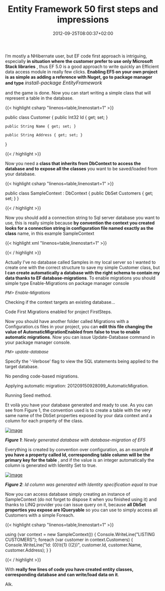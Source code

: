 ﻿---
title: "Entity Framework 50 first steps and impressions"
description: ""
date: 2012-09-25T08:00:37+02:00
draft: false
tags: [EF5,Entity Framework]
categories: [Entity Framework]
---
I’m mostly a NHibernate user, but EF code first approach is intriguing, especially  **in situation where the customer prefer to use only Microsoft Stack libraries** , thus EF 5.0 is a good approach to write quickly an Efficient data access module in really few clicks.  **Enabling EF5 on your own project is as simple as adding a reference with Nuget, go to package manager and type** *<font size="3">install-package EntityFramework</font>*

and the game is done. Now you can start writing a simple class that will represent a table in the database.

{{< highlight csharp "linenos=table,linenostart=1" >}}


public class Customer
{
    public Int32 Id { get; set; }

    public String Name { get; set; }

    public String Address { get; set; }
}

{{< / highlight >}}

Now you need a  **class that inherits from DbContext to access the database and to expose all the classes** you want to be saved/loaded from your database.

{{< highlight csharp "linenos=table,linenostart=1" >}}


public class SampleContext : DbContext
{
    public DbSet<Customer> Customers { get; set; }
}

{{< / highlight >}}

Now you should add a connection string to Sql server database you want to use, this is really simple because **by convention the context you created looks for a connection string in configuration file named exactly as the class** name, in this example SampleContext

{{< highlight xml "linenos=table,linenostart=1" >}}


  <connectionStrings>
    <add name="SampleContext" 
         connectionString="Database=Samples;Server=(local);Integrated Security=SSPI" 
         providerName="System.Data.SqlClient" />
  </connectionStrings>

{{< / highlight >}}

Actually I’ve no database called Samples in my local server so I wanted to create one with the correct structure to save my simple Customer class, but  **I can create automatically a database with the right schema to contain my data thanks to EF database-migrations**. To enable migrations you should simple type Enable-Migrations on package manager console

*<font size="2">PM&gt; Enable-Migrations </font>*

Checking if the context targets an existing database…

*<font size="2"></font>*

Code First Migrations enabled for project FirstSteps.

Now you should have another folder called Migrations with a Configuration.cs files in your project, you can  **edit this file changing the value of AutomaticMigrationEnabled from false to true to enable automatic migrations**. Now you can issue Update-Database command in your package manager console.

*<font size="2">PM&gt; update-database </font>*

Specify the ‘-Verbose’ flag to view the SQL statements being applied to the target database.

*<font size="2"></font>*

No pending code-based migrations.

Applying automatic migration: 201209150928099\_AutomaticMigration.

Running Seed method.

Et voilà you have your database generated and ready to use. As you can see from Figure 1, the convention used is to create a table with the very same name of the DbSet properties exposed by your data context and a column for each property of the class.

[![image](https://www.codewrecks.com/blog/wp-content/uploads/2012/09/image_thumb6.png "image")](https://www.codewrecks.com/blog/wp-content/uploads/2012/09/image6.png)

 ***Figure 1***: *Newly generated database with database-migration of EF5*

Everything is created by convention over configuration, as an example  **if you have a property called Id, corresponding table column will be the primary key for the table** , and if the value is an integer automatically the column is generated with Identity Set to true.

[![image](https://www.codewrecks.com/blog/wp-content/uploads/2012/09/image_thumb7.png "image")](https://www.codewrecks.com/blog/wp-content/uploads/2012/09/image7.png)

 ***Figure 2***: *Id column was generated with Identity specification equal to true*

Now you can access database simply creating an instance of SampleContext (do not forget to dispose it when you finished using it) and thanks to LINQ provider you can issue query on it, because  **all DbSet properties you expose are IQueryable** so you can use to simply access all Customers with a simple Foreach.

{{< highlight csharp "linenos=table,linenostart=1" >}}


 using (var context = new SampleContext())
 {
      Console.WriteLine("LISTING CUSTOMERS");
      foreach (var customer in context.Customers)
      {
           Console.WriteLine("Id: {0}\t{1} ({2})", customer.Id, customer.Name, customer.Address);
       }
}

{{< / highlight >}}

With  **really few lines of code you have created entity classes, corresponding database and can write/load data on it**.

Alk.
